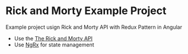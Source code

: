 # Rick and Morty Example Project

Example project usign Rick and Morty API with Redux Pattern in Angular

- Use the [The Rick and Morty API](https://rickandmortyapi.com/)
- Use [NgRx](https://ngrx.io) for state management
